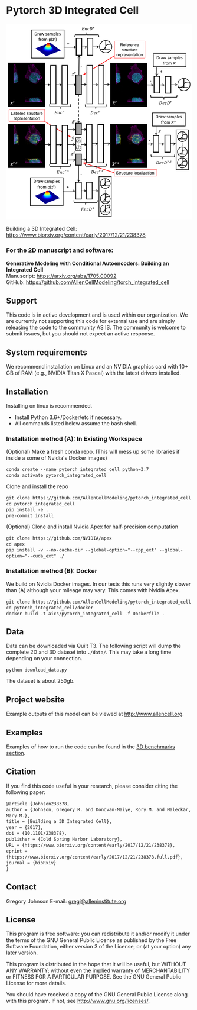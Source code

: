 Pytorch 3D Integrated Cell
===============================

![Model Architecture](doc/images/model_arch.png?raw=true "Model Architecture")

Building a 3D Integrated Cell: https://www.biorxiv.org/content/early/2017/12/21/238378

### For the 2D manuscript and software:  

**Generative Modeling with Conditional Autoencoders: Building an Integrated Cell**  
Manuscript: https://arxiv.org/abs/1705.00092  
GitHub: https://github.com/AllenCellModeling/torch_integrated_cell 

## Support

This code is in active development and is used within our organization. We are currently not supporting this code for external use and are simply releasing the code to the community AS IS. The community is welcome to submit issues, but you should not expect an active response.

## System requirements

We recommend installation on Linux and an NVIDIA graphics card with 10+ GB of RAM (e.g., NVIDIA Titan X Pascal) with the latest drivers installed.

## Installation

Installing on linux is recommended.

- Install Python 3.6+/Docker/etc if necessary.
- All commands listed below assume the bash shell.

### **Installation method (A): In Existing Workspace**
(Optional) Make a fresh conda repo. (This will mess up some libraries if inside a some of Nvidia's Docker images)
```shell
conda create --name pytorch_integrated_cell python=3.7
conda activate pytorch_integrated_cell
```
Clone and install the repo
```shell
git clone https://github.com/AllenCellModeling/pytorch_integrated_cell
cd pytorch_integrated_cell
pip install -e .
pre-commit install
```
(Optional) Clone and install Nvidia Apex for half-precision computation
```shell
git clone https://github.com/NVIDIA/apex
cd apex
pip install -v --no-cache-dir --global-option="--cpp_ext" --global-option="--cuda_ext" ./
```

### **Installation method (B): Docker**
We build on Nvidia Docker images. In our tests this runs very slightly slower than (A) although your mileage may vary. This comes with Nvidia Apex.
```shell
git clone https://github.com/AllenCellModeling/pytorch_integrated_cell
cd pytorch_integrated_cell/docker
docker build -t aics/pytorch_integrated_cell -f Dockerfile .
```

## Data
Data can be downloaded via Quilt T3. The following script will dump the complete 2D and 3D dataset into `./data/`. This may take a long time depending on your connection.
```shell
python download_data.py
```
The dataset is about 250gb.

## Project website
Example outputs of this model can be viewed at http://www.allencell.org.

## Examples ##
Examples of how to run the code can be found in the [3D benchmarks section](doc/benchmarks.md).

## Citation
If you find this code useful in your research, please consider citing the following paper:

    @article {Johnson238378,
	author = {Johnson, Gregory R. and Donovan-Maiye, Rory M. and Maleckar, Mary M.},
	title = {Building a 3D Integrated Cell},
	year = {2017},
	doi = {10.1101/238378},
	publisher = {Cold Spring Harbor Laboratory},
	URL = {https://www.biorxiv.org/content/early/2017/12/21/238378},
	eprint = {https://www.biorxiv.org/content/early/2017/12/21/238378.full.pdf},
	journal = {bioRxiv}
    }
			
## Contact
Gregory Johnson
E-mail: gregj@alleninstitute.org

## License
This program is free software: you can redistribute it and/or modify
it under the terms of the GNU General Public License as published by
the Free Software Foundation, either version 3 of the License, or
(at your option) any later version.

This program is distributed in the hope that it will be useful,
but WITHOUT ANY WARRANTY; without even the implied warranty of
MERCHANTABILITY or FITNESS FOR A PARTICULAR PURPOSE.  See the
GNU General Public License for more details.

You should have received a copy of the GNU General Public License
along with this program.  If not, see <http://www.gnu.org/licenses/>.
